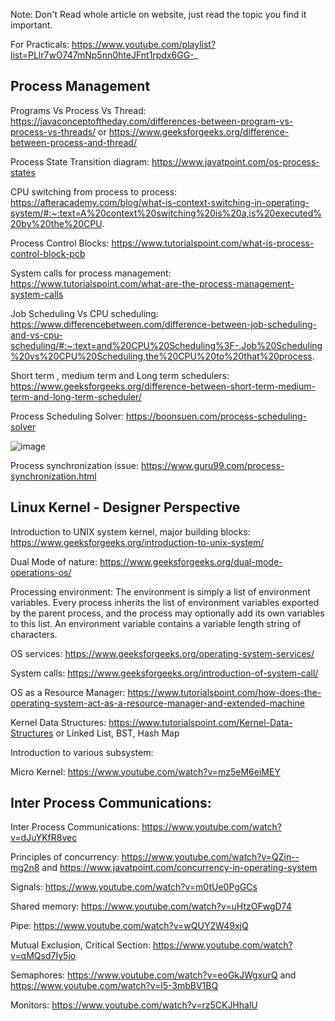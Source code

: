 Note: Don't Read whole article on website, just read the topic you find it important.

For Practicals: https://www.youtube.com/playlist?list=PLlr7wO747mNp5nn0hteJFnt1rpdx6GG-_

Process Management
------------------
Programs Vs Process Vs Thread: https://javaconceptoftheday.com/differences-between-program-vs-process-vs-threads/ or https://www.geeksforgeeks.org/difference-between-process-and-thread/ 

Process State Transition diagram: https://www.javatpoint.com/os-process-states

CPU switching from process to process: https://afteracademy.com/blog/what-is-context-switching-in-operating-system/#:~:text=A%20context%20switching%20is%20a,is%20executed%20by%20the%20CPU.

Process Control Blocks: https://www.tutorialspoint.com/what-is-process-control-block-pcb

System calls for process management: https://www.tutorialspoint.com/what-are-the-process-management-system-calls

Job Scheduling Vs CPU scheduling: https://www.differencebetween.com/difference-between-job-scheduling-and-vs-cpu-scheduling/#:~:text=and%20CPU%20Scheduling%3F-,Job%20Scheduling%20vs%20CPU%20Scheduling,the%20CPU%20to%20that%20process.

Short term , medium term and Long term schedulers: https://www.geeksforgeeks.org/difference-between-short-term-medium-term-and-long-term-scheduler/

Process Scheduling Solver: https://boonsuen.com/process-scheduling-solver


![image](https://user-images.githubusercontent.com/78067067/221654502-957b1c2d-6c2e-414c-99e5-7bbdf178ea1e.png)

Process synchronization issue: https://www.guru99.com/process-synchronization.html 


Linux Kernel - Designer Perspective
-----------------------------------

Introduction to UNIX system kernel, major building blocks: https://www.geeksforgeeks.org/introduction-to-unix-system/

Dual Mode of nature: https://www.geeksforgeeks.org/dual-mode-operations-os/

Processing environment: The environment is simply a list of environment variables. Every process inherits the list of environment variables exported by the parent process, and the process may optionally add its own variables to this list. An environment variable contains a variable length string of characters.

OS services: https://www.geeksforgeeks.org/operating-system-services/

System calls: https://www.geeksforgeeks.org/introduction-of-system-call/

OS as a Resource Manager: https://www.tutorialspoint.com/how-does-the-operating-system-act-as-a-resource-manager-and-extended-machine

Kernel Data Structures: https://www.tutorialspoint.com/Kernel-Data-Structures or Linked List, BST, Hash Map

Introduction to various subsystem: 

Micro Kernel: https://www.youtube.com/watch?v=mz5eM6eiMEY

Inter Process Communications: 
-------------------------
Inter Process Communications: https://www.youtube.com/watch?v=dJuYKfR8vec

Principles of concurrency: https://www.youtube.com/watch?v=QZin--mg2n8 and https://www.javatpoint.com/concurrency-in-operating-system

Signals: https://www.youtube.com/watch?v=m0tUe0PgGCs

Shared memory: https://www.youtube.com/watch?v=uHtzOFwgD74

Pipe: https://www.youtube.com/watch?v=wQUY2W49xjQ

Mutual Exclusion, Critical Section: https://www.youtube.com/watch?v=qMQsd7Iy5jo

Semaphores: https://www.youtube.com/watch?v=eoGkJWgxurQ and https://www.youtube.com/watch?v=l5-3mbBV1BQ

Monitors: https://www.youtube.com/watch?v=rz5CKJHhalU
